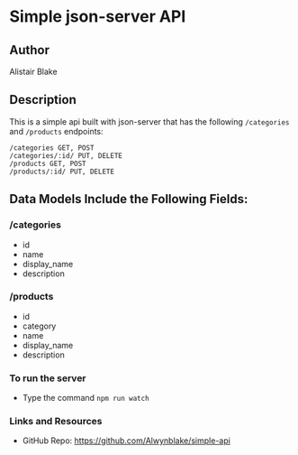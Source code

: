 # Simple json-server API

## Author

Alistair Blake

## Description

This is a simple api built with json-server that has the following `/categories` and `/products` endpoints:

```
/categories GET, POST
/categories/:id/ PUT, DELETE
/products GET, POST
/products/:id/ PUT, DELETE

```

## Data Models Include the Following Fields:

### /categories

* id
* name
* display_name
* description
  
### /products

* id 
* category
* name
* display_name
* description

### To run the server

* Type the command `npm run watch`

### Links and Resources
* GitHub Repo: https://github.com/Alwynblake/simple-api
